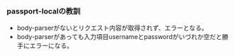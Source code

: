 ### passport-localの教訓

- body-parserがないとリクエスト内容が取得されず、エラーとなる。
- body-parserがあっても入力項目usernameとpasswordがいづれか空だと勝手にエラーになる。
